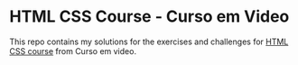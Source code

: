 # HTML CSS Course - Curso em Video

This repo contains my solutions for the exercises and challenges for [HTML CSS course](https://github.com/gustavoguanabara/html-css) from Curso em video.

